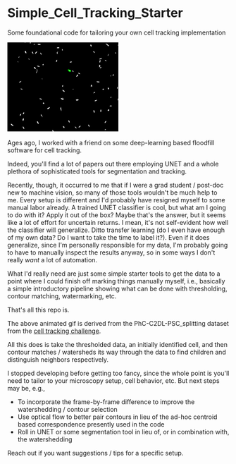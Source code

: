 # Simple_Cell_Tracking_Starter
Some foundational code for tailoring your own cell tracking implementation

<img style="width:50%" width="25%" src="quick_demo.gif"/>

Ages ago, I worked with a friend on some deep-learning based floodfill software for cell tracking.  

Indeed, you'll find a lot of papers out there employing UNET and a whole plethora of sophisticated tools for segmentation and tracking.

Recently, though, it occurred to me that if I were a grad student / post-doc new to machine vision, so many of those tools wouldn't be much help to me.  Every setup is different and I'd probably have resigned myself to some manual labor already.  A trained UNET classifier is cool, but what am I going to do with it?  Apply it out of the box?  Maybe that's the answer, but it seems like a lot of effort for uncertain returns.  I mean, it's not self-evident how well the classifier will generalize.  Ditto transfer learning (do I even have enough of my own data?  Do I want to take the time to label it?).  Even if it does generalize, since I'm personally responsible for my data, I'm probably going to have to manually inspect the results anyway, so in some ways I don't really *want* a lot of automation.

What I'd really need are just some simple starter tools to get the data to a point where I could finish off marking things manually myself, i.e., basically a simple introductory pipeline showing what can be done with thresholding, contour matching, watermarking, etc.

That's all this repo is.

The above animated gif is derived from the PhC-C2DL-PSC_splitting dataset from the <a target="_blank" href="http://celltrackingchallenge.net/">cell tracking challenge</a>.  


All this does is take the thresholded data, an initially identified cell, and then contour matches / watersheds its way through the data to find children and distinguish neighbors respectively.

I stopped developing before getting too fancy, since the whole point is you'll need to tailor to your microscopy setup, cell behavior, etc.  But next steps may be, e.g., 
<ul>
<li>To incorporate the frame-by-frame difference to improve the watershedding / contour selection</li>
<li>Use optical flow to better pair contours in lieu of the ad-hoc centroid based correspondence presently used in the code </li>
<li>Roll in UNET or some segmentation tool in lieu of, or in combination with, the watershedding </li>
</ul>

Reach out if you want suggestions / tips for a specific setup.
